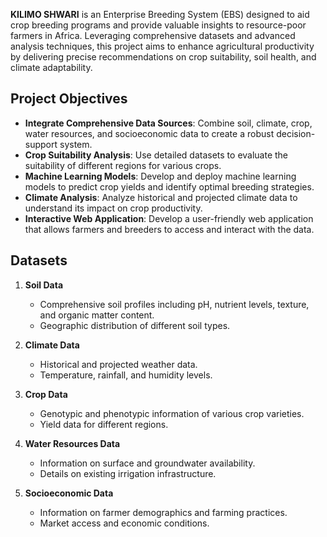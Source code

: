 **KILIMO SHWARI** is an Enterprise Breeding System (EBS) designed to aid crop breeding programs and provide valuable insights to resource-poor farmers in Africa. Leveraging comprehensive datasets and advanced analysis techniques, this project aims to enhance agricultural productivity by delivering precise recommendations on crop suitability, soil health, and climate adaptability.


## Project Objectives
- **Integrate Comprehensive Data Sources**: Combine soil, climate, crop, water resources, and socioeconomic data to create a robust decision-support system.
- **Crop Suitability Analysis**: Use detailed datasets to evaluate the suitability of different regions for various crops.
- **Machine Learning Models**: Develop and deploy machine learning models to predict crop yields and identify optimal breeding strategies.
- **Climate Analysis**: Analyze historical and projected climate data to understand its impact on crop productivity.
- **Interactive Web Application**: Develop a user-friendly web application that allows farmers and breeders to access and interact with the data.

## Datasets
1. **Soil Data**
   - Comprehensive soil profiles including pH, nutrient levels, texture, and organic matter content.
   - Geographic distribution of different soil types.
   
2. **Climate Data**
   - Historical and projected weather data.
   - Temperature, rainfall, and humidity levels.

3. **Crop Data**
   - Genotypic and phenotypic information of various crop varieties.
   - Yield data for different regions.

4. **Water Resources Data**
   - Information on surface and groundwater availability.
   - Details on existing irrigation infrastructure.

5. **Socioeconomic Data**
   - Information on farmer demographics and farming practices.
   - Market access and economic conditions.
